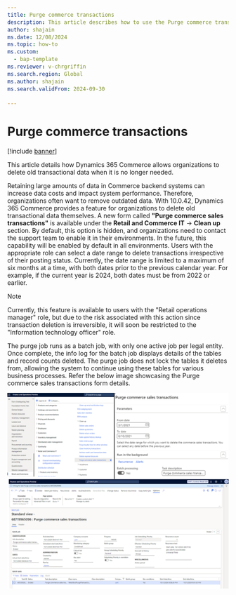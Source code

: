 ```yaml
---
title: Purge commerce transactions
description: This article describes how to use the Purge commerce transactions capability to delete the old commerce transactions.
author: shajain
ms.date: 12/08/2024
ms.topic: how-to
ms.custom: 
  - bap-template
ms.reviewer: v-chrgriffin
ms.search.region: Global
ms.author: shajain
ms.search.validFrom: 2024-09-30

---
```


# Purge commerce transactions

[!include [banner](../includes/banner.md)]

This article details how Dynamics 365 Commerce allows organizations to delete old transactional data when it is no longer needed. 

Retaining large amounts of data in Commerce backend systems can increase data costs and impact system performance. Therefore, organizations often want to remove outdated data. With 10.0.42, Dynamics 365 Commerce provides a feature for organizations to delete old transactional data themselves. A new form called **"Purge commerce sales transactions"** is available under the **Retail and Commerce IT** -> **Clean up** section. By default, this option is hidden, and organizations need to contact the support team to enable it in their environments. In the future, this capability will be enabled by default in all environments. 
Users with the appropriate role can select a date range to delete transactions irrespective of their posting status. Currently, the date range is limited to a maximum of six months at a time, with both dates prior to the previous calendar year. For example, if the current year is 2024, both dates must be from 2022 or earlier. 

> [!NOTE]
> Currently, this feature is available to users with the "Retail operations manager" role, but due to the risk associated with this action since transaction deletion is irreversible, it will soon be restricted to the "Information technology officer" role. 

The purge job runs as a batch job, with only one active job per legal entity. Once complete, the info log for the batch job displays details of the tables and record counts deleted. The purge job does not lock the tables it deletes from, allowing the system to continue using these tables for various business processes. Refer the below image showcasing the Purge commerce sales transactions form details.

 ![Purge commerce transactions](./articles/commerce/media/Purge_commerce_transactions_1.png "Purge commerce transactions")







